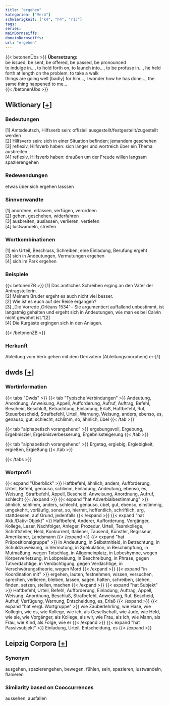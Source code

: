 ```yaml
---
title: "ergehen"
kategorien: ["Verb"]
schwierigkeit: ["k4", "h4", "r13"]
tags:
series:
mainDornseiffs:
domainDornseiffs:
url: "ergehen"
---
```


{{< betonenÜbs >}}
**Übersetzung:**  
be issued, be sent, be offered, be passed, be pronounced  
to indulge in..., to hold forth on, to launch into..., to be profuse in..., he held forth at length on the problem, to take a walk  
things are going well [badly] for him..., I wonder how he has done..., the same thing happened to me...  
{{< /betonenÜbs >}}

## Wiktionary [[+](https://de.wiktionary.org/wiki/ergehen)]

### Bedeutungen
[1] Amtsdeutsch, Hilfsverb sein: offiziell ausgestellt/festgestellt/zugestellt werden  
[2] Hilfsverb sein: sich in einer Situation befinden; jemandem geschehen  
[3] reflexiv, Hilfsverb haben: sich länger und wortreich über ein Thema ausbreiten  
[4] reflexiv, Hilfsverb haben: draußen um der Freude willen langsam spazierengehen  

### Redewendungen
etwas über sich ergehen lasssen  

### Sinnverwandte
[1] anordnen, erlassen, verfügen, verordnen  
[2] gehen, geschehen, widerfahren  
[3] ausbreiten, auslassen, verlieren, vertiefen  
[4] lustwandeln, streifen  

### Wortkombinationen
[1] ein Urteil, Beschluss, Schreiben, eine Einladung, Berufung ergeht  
[3] sich in Andeutungen, Vermutungen ergehen  
[4] sich im Park ergehen  

### Beispiele
{{< betonenZB >}}
[1] Das amtliches Schreiben erging an den Vater der Antragstellerin.  
[2] Meinem Bruder ergeht es auch nicht viel besser.  
[2] Wie ist es euch auf der Reise ergangen?  
[3] „Die Vorrede ‚Orléans 1534‘ – Sie argumentiert auffallend unbestimmt, ist langatmig gehalten und ergeht sich in Andeutungen, wie man es bei Calvin nicht gewohnt ist.“[2]  
[4] Die Kurgäste ergingen sich in den Anlagen.  

{{< /betonenZB >}}
### Herkunft
Ableitung vom Verb gehen mit dem Derivatem (Ableitungsmorphem) er-[1]  



## dwds [[+](https://www.dwds.de/wb/ergehen)]

### Wortinformation
{{< tabs "Dwds" >}}
{{< tab "Typische Verbindungen" >}}
Andeutung, Anordnung, Anweisung, Appell, Aufforderung, Aufruf, Auftrag, Befehl, Bescheid, Beschluß, Betrachtung, Einladung, Erlaß, Haftbefehl, Ruf, Steuerbescheid, Strafbefehl, Urteil, Warnung, Weisung, anders, ebenso, es, genauso, gut, schlecht, schlimm, so, ähnlich, übel
{{< /tab >}}

{{< tab "alphabetisch vorangehend" >}}
ergebungsvoll, Ergebung, Ergebnisziel, Ergebnisverbesserung, Ergebnissteigerung
{{< /tab >}}

{{< tab "alphabetisch vorangehend" >}}
Ergetag, ergiebig, Ergiebigkeit, ergießen, Ergießung
{{< /tab >}}

{{< /tabs >}}

### Wortprofil
{{< expand "Überblick" >}} Haftbefehl, ähnlich, anders, Aufforderung, Urteil, Befehl, genauso, schlimm, Einladung, Andeutung, ebenso, es, Weisung, Strafbefehl, Appell, Bescheid, Anweisung, Anordnung, Aufruf, schlecht {{< /expand >}}
{{< expand "hat Adverbialbestimmung" >}} ähnlich, schlimm, anders, schlecht, genauso, übel, gut, ebenso, einstimmig, umgekehrt, vorläufig, sonst, so, hiermit, hoffentlich, schriftlich, arg, stattdessen, auf Grund, jedenfalls {{< /expand >}}
{{< expand "hat Akk./Dativ-Objekt" >}} Haftbefehl, Anderer, Aufforderung, Vorgänger, Kollege, Leser, Nachfolger, Anleger, Prozedur, Urteil, Teamkollege, Schriftsteller, Held, Konkurrent, Italiener, Tausend, Künstler, Regisseur, Amerikaner, Landsmann {{< /expand >}}
{{< expand "hat Präpositionalgruppe" >}} in Andeutung, in Selbstmitleid, in Betrachtung, in Schuldzuweisung, in Vermutung, in Spekulation, in Beschimpfung, in Mutmaßung, wegen Totschlag, in Allgemeinplatz, in Lobeshymne, wegen Körperverletzung, in Lobpreisung, in Beschreibung, in Phrase, gegen Tatverdächtige, in Verdächtigung, gegen Verdächtige, in Verschwörungstheorie, wegen Mord {{< /expand >}}
{{< expand "in Koordination mit" >}} ergehen, lauten, festnehmen, wissen, versuchen, sprechen, verlieren, bleiben, lassen, sagen, halten, schreiben, stehen, finden, setzen, stellen, machen {{< /expand >}}
{{< expand "hat Subjekt" >}} Haftbefehl, Urteil, Befehl, Aufforderung, Einladung, Auftrag, Appell, Weisung, Anordnung, Beschluß, Strafbefehl, Anweisung, Ruf, Bescheid, Aufruf, Verfügung, Warnung, Entscheidung, es, Erlaß {{< /expand >}}
{{< expand "hat vergl. Wortgruppe" >}} wie Zauberlehrling, wie Hase, wie Kollegin, wie es, wie Kollege, wie ich, als Gesellschaft, wie Jude, wie Held, wie sie, wie Vorgänger, als Kollege, als wir, wie Frau, als ich, wie Mann, als Frau, wie Kind, als Folge, wie er {{< /expand >}}
{{< expand "hat Passivsubjekt" >}} Einladung, Urteil, Entscheidung, es {{< /expand >}}

## Leipzig Corpora [[+](https://corpora.uni-leipzig.de/en/res?word=ergehen&corpusId=deu_newscrawl-public_2018)]


### Synonym
ausgehen, spazierengehen, bewegen, fühlen, sein, spazieren, lustwandeln, flanieren


### Similarity based on Cooccurrences
aussehen, ausfallen

